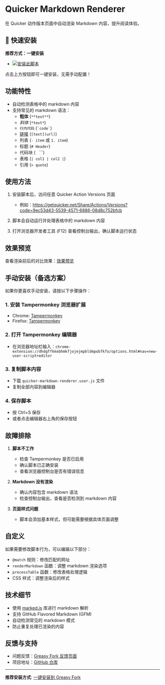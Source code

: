 # Quicker Markdown Renderer

在 Quicker 动作版本页面中自动渲染 Markdown 内容，提升阅读体验。

## 🚀 快速安装

**推荐方式：一键安装**
- [![安装此脚本](https://img.shields.io/badge/Greasy_Fork-安装此脚本-green.svg)](https://greasyfork.org/zh-CN/scripts/546744-quicker-markdown-renderer)

点击上方按钮即可一键安装，无需手动配置！

## 功能特性

- 自动检测表格中的 markdown 内容
- 支持常见的 markdown 语法：
  - **粗体** (`**text**`)
  - *斜体* (`*text*`)
  - `行内代码` (`` `code` ``)
  - [链接](url) (`[text](url)`)
  - 列表 (`- item` 或 `1. item`)
  - 标题 (`# Header`)
  - 代码块 (``` ``` ```)
  - 表格 (`| col1 | col2 |`)
  - 引用 (`> quote`)

## 使用方法

1. 安装脚本后，访问任意 Quicker Action Versions 页面
   - 例如：https://getquicker.net/Share/Actions/Versions?code=9ec53d43-5539-4571-6886-08d8c752bfcb

2. 脚本会自动运行并处理表格中的 markdown 内容

3. 打开浏览器开发者工具 (F12) 查看控制台输出，确认脚本运行状态

## 效果预览

查看渲染前后的对比效果：[效果预览](preview.md)

## 手动安装（备选方案）

如果你更喜欢手动安装，请按以下步骤操作：

### 1. 安装 Tampermonkey 浏览器扩展
- Chrome: [Tampermonkey](https://chrome.google.com/webstore/detail/tampermonkey/dhdgffkkebhmkfjojejmpbldmpobfkfo)
- Firefox: [Tampermonkey](https://addons.mozilla.org/en-US/firefox/addon/tampermonkey/)

### 2. 打开 Tampermonkey 编辑器
- 在浏览器地址栏输入：`chrome-extension://dhdgffkkebhmkfjojejmpbldmpobfkfo/options.html#nav=new-user-script+editor`

### 3. 复制脚本内容
- 下载 `quicker-markdown-renderer.user.js` 文件
- 复制全部内容到编辑器

### 4. 保存脚本
- 按 Ctrl+S 保存
- 或者点击编辑器右上角的保存按钮

## 故障排除

1. **脚本不工作**
   - 检查 Tampermonkey 是否已启用
   - 确认脚本已正确安装
   - 查看浏览器控制台是否有错误信息

2. **Markdown 没有渲染**
   - 确认内容包含 markdown 语法
   - 检查控制台输出，查看是否检测到 markdown 内容

3. **页面样式问题**
   - 脚本会添加基本样式，但可能需要根据具体页面调整

## 自定义

如果需要修改脚本行为，可以编辑以下部分：

- `@match` 规则：修改匹配的网址
- `renderMarkdown` 函数：调整 markdown 渲染选项
- `processTable` 函数：修改表格处理逻辑
- CSS 样式：调整渲染后的样式

## 技术细节

- 使用 [marked.js](https://marked.js.org/) 库进行 markdown 解析
- 支持 GitHub Flavored Markdown (GFM)
- 自动检测常见的 markdown 模式
- 防止重复处理已渲染的内容

## 反馈与支持

- 问题反馈：[Greasy Fork 反馈页面](https://greasyfork.org/zh-CN/scripts/546744-quicker-markdown-renderer/feedback)
- 项目地址：[GitHub 仓库](https://github.com/your-username/quicker-markdown-renderer)

---

**推荐安装方式**: [一键安装到 Greasy Fork](https://greasyfork.org/zh-CN/scripts/546744-quicker-markdown-renderer)
